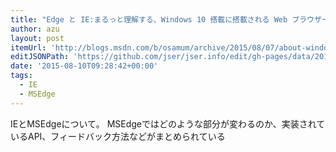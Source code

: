 ```yaml
---
title: "Edge と IE:まるっと理解する、Windows 10 搭載に搭載される Web ブラウザーについて - monoe's blog - Site Home - MSDN Blogs"
author: azu
layout: post
itemUrl: 'http://blogs.msdn.com/b/osamum/archive/2015/08/07/about-windows-10-s-new-web-browsers.aspx'
editJSONPath: 'https://github.com/jser/jser.info/edit/gh-pages/data/2015/08/index.json'
date: '2015-08-10T09:28:42+00:00'
tags:
  - IE
  - MSEdge
---
```

IEとMSEdgeについて。
MSEdgeではどのような部分が変わるのか、実装されているAPI、フィードバック方法などがまとめられている
